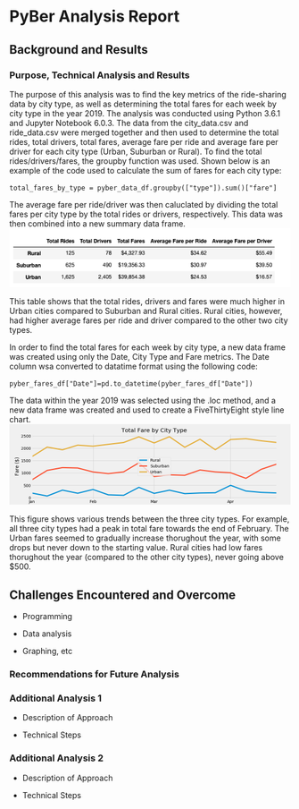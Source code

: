 # PyBer Analysis Report

## Background and Results

### Purpose, Technical Analysis and Results
   
   The purpose of this analysis was to find the key metrics of the ride-sharing data by city type, as well as determining the total fares for each week by city type in the year 2019. The analysis was conducted using Python 3.6.1 and Jupyter Notebook 6.0.3. The data from the city_data.csv and ride_data.csv were merged together and then used to determine the total rides, total drivers, total fares, average fare per ride and average fare per driver for each city type (Urban, Suburban or Rural). To find the total rides/drivers/fares, the groupby function was used. Shown below is an example of the code used to calculate the sum of fares for each city type:
   ```
   total_fares_by_type = pyber_data_df.groupby(["type"]).sum()["fare"]
   ```
   The average fare per ride/driver was then caluclated by dividing the total fares per city type by the total rides or drivers, respectively. This data was then combined into a new summary data frame. 
![Summary DF](https://github.com/oshadiw/PyBer_Analysis/blob/master/analysis/Summary%20DF.png) 

This table shows that the total rides, drivers and fares were much higher in Urban cities compared to Suburban and Rural cities. Rural cities, however, had higher average fares per ride and driver compared to the other two city types. 
  
  In order to find the total fares for each week by city type, a new data frame was created using only the Date, City Type and Fare metrics. The Date column wsa converted to datatime format using the following code:
  ```
  pyber_fares_df["Date"]=pd.to_datetime(pyber_fares_df["Date"])
  ```
  The data within the year 2019 was selected using the .loc method, and a new data frame was created and used to create a FiveThirtyEight style line chart. 
![Line Chart](https://github.com/oshadiw/PyBer_Analysis/blob/master/analysis/ChallengeFig.png)

This figure shows various trends between the three city types. For example, all three city types had a peak in total fare towards the end of February. The Urban fares seemed to gradually increase thorughout the year, with some drops but never down to the starting value. Rural cities had low fares thorughout the year (compared to the other city types), never going above $500. 

## Challenges Encountered and Overcome

* Programming

* Data analysis

* Graphing, etc


### Recommendations for Future Analysis

### Additional Analysis 1

* Description of Approach

* Technical Steps

### Additional Analysis 2

* Description of Approach

* Technical Steps
